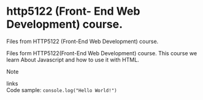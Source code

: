# http5122 (Front- End Web Development) course.
Files from HTTP5122 (Front-End Web Development) course.


Files form HTTP5122(Front-End Web Development) course. This course we learn About Javascript and how to use it with HTML.

>[!Note]
>links  
>Code sample: ```console.log("Hello World!") ```
